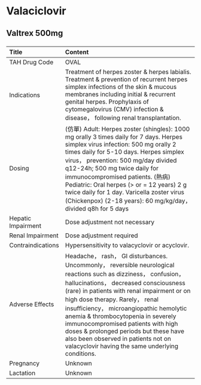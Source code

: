 # Valaciclovir

## Valtrex 500mg

##### 

| Title              | Content                                                                                                                                                                                                                                                                                                                                                                                                                                                                                              |
|:-------------------|:-----------------------------------------------------------------------------------------------------------------------------------------------------------------------------------------------------------------------------------------------------------------------------------------------------------------------------------------------------------------------------------------------------------------------------------------------------------------------------------------------------|
| TAH Drug Code      | OVAL                                                                                                                                                                                                                                                                                                                                                                                                                                                                                                 |
| Indications        | Treatment of herpes zoster & herpes labialis. Treatment & prevention of recurrent herpes simplex infections of the skin & mucous membranes including initial & recurrent genital herpes. Prophylaxis of cytomegalovirus (CMV) infection & disease， following renal transplantation.                                                                                                                                                                                                                 |
| Dosing             | (仿單) Adult: Herpes zoster (shingles): 1000 mg orally 3 times daily for 7 days. Herpes simplex virus infection: 500 mg orally 2 times daily for 5-10 days. Herpes simplex virus， prevention: 500 mg/day divided q12-24h; 500 mg twice daily for immunocompromised patients. (熱病) Pediatric: Oral herpes (> or = 12 years) 2 g twice daily for 1 day. Varicella zoster virus (Chickenpox) (2-18 years): 60 mg/kg/day， divided q8h for 5 days                                                     |
| Hepatic Impairment | Dose adjustment not necessary                                                                                                                                                                                                                                                                                                                                                                                                                                                                        |
| Renal Impairment   | Dose adjustment required                                                                                                                                                                                                                                                                                                                                                                                                                                                                             |
| Contraindications  | Hypersensitivity to valacyclovir or acyclovir.                                                                                                                                                                                                                                                                                                                                                                                                                                                       |
| Adverse Effects    | Headache， rash， GI disturbances. Uncommonly， reversible neurological reactions such as dizziness， confusion， hallucinations， decreased consciousness (rare) in patients with renal impairment or on high dose therapy. Rarely， renal insufficiency， microangiopathic hemolytic anemia & thrombocytopenia in severely immunocompromised patients with high doses & prolonged periods but these have also been observed in patients not on valacyclovir having the same underlying conditions. |
| Pregnancy          | Unknown                                                                                                                                                                                                                                                                                                                                                                                                                                                                                              |
| Lactation          | Unknown                                                                                                                                                                                                                                                                                                                                                                                                                                                                                              |

